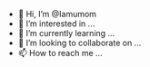 - 👋 Hi, I’m @Iamumom
- 👀 I’m interested in ...
- 🌱 I’m currently learning ...
- 💞️ I’m looking to collaborate on ...
- 📫 How to reach me ...

<!---
Iamumom/Iamumom is a ✨ special ✨ repository because its `README.md` (this file) appears on your GitHub profile.
You can click the Preview link to take a look at your changes.
--->
